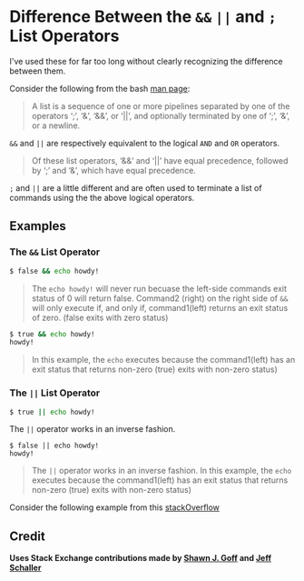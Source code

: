 # Difference Between the `&&` `||` and `;` List Operators

I've used these for far too long without clearly recognizing the difference between them.

Consider the following from the bash [man page](http://www.gnu.org/software/bash/manual/bashref.html#Lists):

>A list is a sequence of one or more pipelines separated by one of the operators ‘;’, ‘&’, ‘&&’, or ‘||’, and optionally terminated by one of ‘;’, ‘&’, or a newline.

`&&` and `||` are respectively equivalent to the logical `AND` and `OR` operators.

>Of these list operators, ‘&&’ and ‘||’ have equal precedence, followed by ‘;’ and ‘&’, which have equal precedence.

`;` and `||` are a little different and are often used to terminate a list of commands using the the above logical operators.

## Examples

### The `&&` List Operator
```sh
$ false && echo howdy!
```
> The `echo howdy!` will never run becuase the left-side commands exit status of 0 will return false. Command2 (right) on the right side of `&&` will only execute if, and only if, command1(left) returns an exit status of zero. (false exits with zero status)
```sh
$ true && echo howdy!
howdy!
```
> In this example, the `echo` executes because the command1(left) has an exit status that returns non-zero (true) exits with non-zero status)

### The `||` List Operator
```sh
$ true || echo howdy!
```
The `||` operator works in an inverse fashion.
```
$ false || echo howdy!
howdy!
```
> The `||` operator works in an inverse fashion. In this example, the `echo` executes because the command1(left) has an exit status that returns non-zero (true) exits with non-zero status)

Consider the following example from this [stackOverflow](#credit)

## Credit
**Uses Stack Exchange contributions made by [Shawn J. Goff](https://unix.stackexchange.com/users/2180/shawn-j-goff) and [Jeff Schaller](https://unix.stackexchange.com/users/117549/jeff-schaller)**
